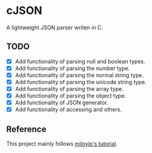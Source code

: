 # cJSON

A lightweight JSON parser writen in C.

## TODO

- [x] Add functionality of parsing null and boolean types.
- [x] Add functionality of parsing the number type.
- [x] Add functionality of parsing the normal string type.
- [x] Add functionality of parsing the unicode string type.
- [x] Add functionality of parsing the array type.
- [x] Add functionality of parsing the object type.
- [x] Add functionality of JSON generator.
- [x] Add functionality of accessing and others.

## Reference

This project mainly follows  [miloyip's tutorial](https://github.com/miloyip/json-tutorial).
